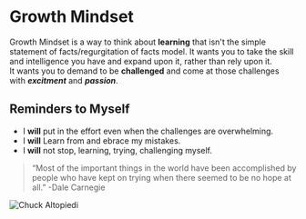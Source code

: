 # Growth Mindset

Growth Mindset is a way to think about **learning** that isn't the simple statement of facts/regurgitation of facts model. 
It wants you to take the skill and intelligence you have and expand upon it, rather than rely upon it.  
It wants you to demand to be **challenged** and come at those challenges with ***excitment*** and ***passion***.  

## Reminders to Myself

* I **will** put in the effort even when the challenges are overwhelming.
* I **will** Learn from and ebrace my mistakes.
* I **will** not stop, learning, trying, challenging myself.

> “Most of the important things in the world have been accomplished by people who have kept on trying when there seemed to be no hope at all.” -Dale Carnegie

![Chuck Altopiedi](https://user-images.githubusercontent.com/89931539/141851190-74f1d3a2-6ea8-4c92-9c8f-f2b0cb9ca432.jpg)

